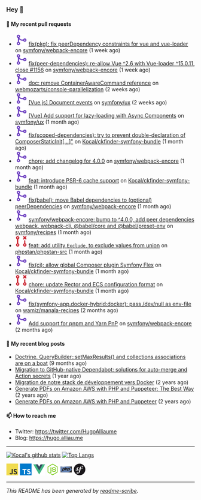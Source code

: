 ### Hey 👋

#### 👷 My recent pull requests

- ![](./assets/pr-merged.svg) [fix(pkg): fix peerDependency constraints for vue and vue-loader](https://github.com/symfony/webpack-encore/pull/1160) on [symfony/webpack-encore](https://github.com/symfony/webpack-encore) (1 week ago)
- ![](./assets/pr-merged.svg) [fix(peer-dependencies): re-allow Vue ^2.6 with Vue-loader ^15.0.11, close #1156](https://github.com/symfony/webpack-encore/pull/1157) on [symfony/webpack-encore](https://github.com/symfony/webpack-encore) (1 week ago)
- ![](./assets/pr-merged.svg) [doc: remove ContainerAwareCommand reference](https://github.com/webmozarts/console-parallelization/pull/111) on [webmozarts/console-parallelization](https://github.com/webmozarts/console-parallelization) (2 weeks ago)
- ![](./assets/pr-merged.svg) [[Vue.js] Document events](https://github.com/symfony/ux/pull/499) on [symfony/ux](https://github.com/symfony/ux) (2 weeks ago)
- ![](./assets/pr-merged.svg) [[Vue] Add support for lazy-loading with Async Components](https://github.com/symfony/ux/pull/482) on [symfony/ux](https://github.com/symfony/ux) (1 month ago)
- ![](./assets/pr-merged.svg) [fix(scoped-dependencies): try to prevent double-declaration of ComposerStaticInit[...]&#34;](https://github.com/Kocal/ckfinder-symfony-bundle/pull/24) on [Kocal/ckfinder-symfony-bundle](https://github.com/Kocal/ckfinder-symfony-bundle) (1 month ago)
- ![](./assets/pr-merged.svg) [chore: add changelog for 4.0.0](https://github.com/symfony/webpack-encore/pull/1152) on [symfony/webpack-encore](https://github.com/symfony/webpack-encore) (1 month ago)
- ![](./assets/pr-merged.svg) [feat: introduce PSR-6 cache support](https://github.com/Kocal/ckfinder-symfony-bundle/pull/23) on [Kocal/ckfinder-symfony-bundle](https://github.com/Kocal/ckfinder-symfony-bundle) (1 month ago)
- ![](./assets/pr-merged.svg) [fix(babel): move Babel dependencies to (optional) peerDependencies](https://github.com/symfony/webpack-encore/pull/1150) on [symfony/webpack-encore](https://github.com/symfony/webpack-encore) (1 month ago)
- ![](./assets/pr-merged.svg) [symfony/webpack-encore: bump to ^4.0.0, add peer dependencies webpack, webpack-cli, @babel/core and @babel/preset-env](https://github.com/symfony/recipes/pull/1123) on [symfony/recipes](https://github.com/symfony/recipes) (1 month ago)
- ![](./assets/pr-closed.svg) [feat: add utility `Exclude`, to exclude values from union](https://github.com/phpstan/phpstan-src/pull/1654) on [phpstan/phpstan-src](https://github.com/phpstan/phpstan-src) (1 month ago)
- ![](./assets/pr-merged.svg) [fix(ci): allow global Composer plugin Symfony Flex](https://github.com/Kocal/ckfinder-symfony-bundle/pull/22) on [Kocal/ckfinder-symfony-bundle](https://github.com/Kocal/ckfinder-symfony-bundle) (1 month ago)
- ![](./assets/pr-closed.svg) [chore: update Rector and ECS configuration format](https://github.com/Kocal/ckfinder-symfony-bundle/pull/21) on [Kocal/ckfinder-symfony-bundle](https://github.com/Kocal/ckfinder-symfony-bundle) (1 month ago)
- ![](./assets/pr-merged.svg) [fix(symfony-app.docker-hybrid:docker): pass /dev/null as env-file](https://github.com/wamiz/manala-recipes/pull/13) on [wamiz/manala-recipes](https://github.com/wamiz/manala-recipes) (2 months ago)
- ![](./assets/pr-merged.svg) [Add support for pnpm and Yarn PnP](https://github.com/symfony/webpack-encore/pull/1142) on [symfony/webpack-encore](https://github.com/symfony/webpack-encore) (2 months ago)

#### 📜 My recent blog posts

- [Doctrine, QueryBuilder::setMaxResults() and collections associations are on a boat](https://hugo.alliau.me/2022/01/07/doctrine-setmaxresults-and-collections-associations-are-on-a-boat/) (9 months ago)
- [Migration to GitHub-native Dependabot: solutions for auto-merge and Action secrets](https://hugo.alliau.me/2021/05/04/migration-to-github-native-dependabot-solutions-for-auto-merge-and-action-secrets/) (1 year ago)
- [Migration de notre stack de développement vers Docker](https://hugo.alliau.me/2021/04/26/migration-stack-developpement/) (2 years ago)
- [Generate PDFs on Amazon AWS with PHP and Puppeteer: The Best Way](https://hugo.alliau.me/2020/04/21/generate-pdfs-on-amazon-aws-with-php-and-puppeteer-the-best-way/) (2 years ago)
- [Generate PDFs on Amazon AWS with PHP and Puppeteer](https://hugo.alliau.me/2020/01/02/generate-pdfs-on-amazon-aws-with-php-and-puppeteer/) (2 years ago)

#### 📫 How to reach me

- Twitter: https://twitter.com/HugoAlliaume
- Blog: https://hugo.alliau.me

---

[![Kocal's github stats](https://github-readme-stats.vercel.app/api?username=Kocal&count_private=true&hide=stars)](https://github.com/anuraghazra/github-readme-stats)
[![Top Langs](https://github-readme-stats.vercel.app/api/top-langs/?username=Kocal&layout=compact)](https://github.com/anuraghazra/github-readme-stats)

<img src="https://raw.githubusercontent.com/devicons/devicon/master/icons/javascript/javascript-original.svg" alt="javascript" title="javascript" width="32" height="32"/> <img src="https://raw.githubusercontent.com/devicons/devicon/master/icons/typescript/typescript-original.svg" alt="typescript" title="typescript" width="32" height="32"/> <img src="https://raw.githubusercontent.com/devicons/devicon/master/icons/vuejs/vuejs-original.svg" alt="vuejs" title="vuejs" width="32" height="32"/> <img src="https://raw.githubusercontent.com/devicons/devicon/master/icons/nodejs/nodejs-original.svg" alt="nodejs" title="nodejs" width="32" height="32"/> <img src="https://raw.githubusercontent.com/devicons/devicon/master/icons/php/php-original.svg" alt="php" title="php" width="32" height="32"/> <img src="https://raw.githubusercontent.com/devicons/devicon/master/icons/symfony/symfony-original.svg" alt="symfony" title="symfony" width="32" height="32"/> 

---

_This README has been generated by [readme-scribe](https://github.com/muesli/readme-scribe/)_.

